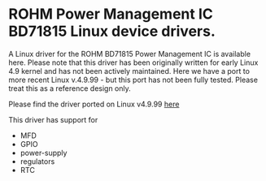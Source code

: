 # ROHM Power Management IC BD71815 Linux device drivers.

A Linux driver for the ROHM BD71815 Power Management IC is available here.
Please note that this driver has been originally written for early Linux 4.9
kernel and has not been actively maintained. Here we have a port to more
recent Linux v.4.9.99 - but this port has not been fully tested. Please treat
this as a reference design only.

Please find the driver ported on Linux v4.9.99 [here](https://github.com/RohmSemiconductor/Linux-Kernel-PMIC-Drivers/tree/v4.9.99-BD71815AGW)

This driver has support for
* MFD
* GPIO
* power-supply
* regulators
* RTC

